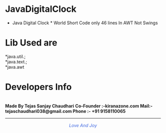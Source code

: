 # JavaDigitalClock
* Java Digital Clock * World Short Code only 46 lines In AWT Not Swings

# Lib Used are
*java.util.; <br>
*java.text.; <br>
*java.awt 

# Developers Info 
<br>
  <b> Made By Tejas Sanjay Chaudhari</b>
  <b>  Co-Founder :-kiranazone.com </b>
 <b> Mail:-  tejaschaudhari038@gmail.com </b>
 <b> Phone :- +91 9158110065</b> 
<hr>
<center><i style="color:royalblue">Love And Joy</i>
</center>
